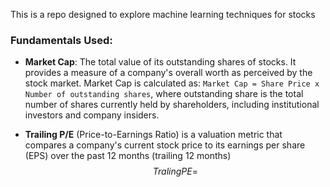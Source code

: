 This is a repo designed to explore machine learning techniques for stocks

### Fundamentals Used:

* **Market Cap**: The total value of its outstanding shares of stocks. It provides a measure 
of a company's overall worth as perceived by the stock market. 
  Market Cap is calculated as: `Market Cap = Share Price x Number of outstanding shares`,
  where outstanding share is the total number of shares currently held by 
shareholders, including institutional investors and company insiders.

* **Trailing P/E** (Price-to-Earnings Ratio) is a valuation metric that 
compares a company's current stock price to its earnings per share (EPS)
  over the past 12 months (trailing 12 months)
  $$Traling PE = $$ 
  
